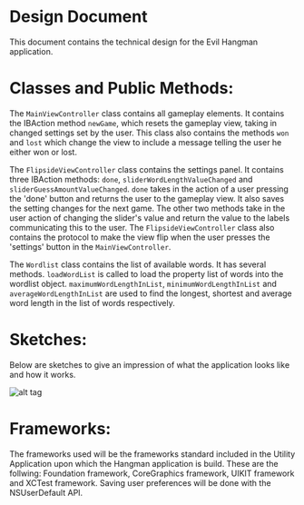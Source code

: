 Design Document
================
This document contains the technical design for the Evil Hangman application.

Classes and Public Methods:
================
The <code>MainViewController</code> class contains all gameplay elements. It contains the IBAction method <code>newGame</code>, which resets the gameplay view, taking in changed settings set by the user. This class also contains the methods <code>won</code> and <code>lost</code> which change the view to include a message telling the user he either won or lost.

The <code>FlipsideViewController</code> class contains the settings panel. It contains three IBAction methods: <code>done</code>, <code>sliderWordLengthValueChanged</code> and <code>sliderGuessAmountValueChanged</code>. <code>done</code> takes in the action of a user pressing the 'done' button and returns the user to the gameplay view. It also saves the setting changes for the next game. The other two methods take in the user action of changing the slider's value and return the value to the labels communicating this to the user. The <code>FlipsideViewController</code> class also contains the protocol to make the view flip when the user presses the 'settings' button in the <code>MainViewController</code>.

The <code>Wordlist</code> class contains the list of available words. It has several methods. <code>loadWordList</code> is called to load the property list of words into the wordlist object. <code>maximumWordLengthInList</code>, <code>minimumWordLengthInList</code> and <code>averageWordLengthInList</code> are used to find the longest, shortest and average word length in the list of words respectively. 

Sketches:
================
Below are sketches to give an impression of what the application looks like and how it works.

![alt tag](https://github.com/jeroen365/EvilHangman/blob/master/doc/EvilHangmanWireframes.jpg)

Frameworks:
================
The frameworks used will be the frameworks standard included in the Utility Application upon which the Hangman application is build. These are the follwing: Foundation framework, CoreGraphics framework, UIKIT framework and XCTest framework. Saving user preferences will be done with the NSUserDefault API.
